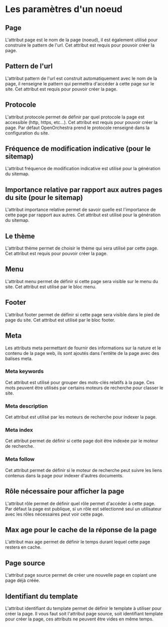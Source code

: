 # Les paramètres d'un noeud

## Page

L'attribut page est le nom de la page (noeud), il est également utilisé pour construire le pattern de l'url.
Cet attribut est requis pour pouvoir créer la page.

## Pattern de l'url

L'attribut pattern de l'url est construit automatiquement avec le nom de la page, il renseigne le pattern qui permettra d'accéder à cette page sur le site.
Cet attribut est requis pour pouvoir créer la page.

## Protocole

L'attribut protocole permet de définir par quel protocole la page est accessible (http, https, etc...).
Cet attribut est requis pour pouvoir créer la page. Par défaut OpenOrchestra prend le protocole renseigné dans la configuration du site.

## Fréquence de modification indicative (pour le sitemap)

L'attribut fréquence de modification indicative est utilisé pour la génération du sitemap.

## Importance relative par rapport aux autres pages du site (pour le sitemap)

L'attribut importance relative permet de savoir quelle est l'importance de cette page par rapport aux autres. Cet attribut est utilisé pour la génération du sitemap.

## Le thème

L'attribut thème permet de choisir le thème qui sera utilisé par cette page.
Cet attribut est requis pour pouvoir créer la page.

## Menu

L'attribut menu permet de définir si cette page sera visible sur le menu du site. Cet attribut est utilisé par le bloc menu.

## Footer

L'attribut footer permet de définir si cette page sera visible dans le pied de page du site. Cet attribut est utilisé par le bloc footer.

## Meta

Les attributs meta permettant de fournir des informations sur la nature et le contenu de la page web, ils sont ajoutés dans l'entête de la page avec des balises meta.

### Meta keywords

Cet attribut est utilisé pour grouper des mots-clés relatifs à la page. Ces mots peuvent être utilisés par certains moteurs de recherche pour classer le site.

### Meta description

Cet attribut est utilisé par les moteurs de recherche pour indexer la page.

### Meta index

Cet attribut permet de définir si cette page doit être indexée par le moteur de recherche.

### Meta follow

Cet attribut permet de définir si le moteur de recherche peut suivre les liens contenus dans la page pour indexer d'autres documents.

## Rôle nécessaire pour afficher la page

L'attribut rôle permet de définir quel rôle permet d'accéder à cette page. Par défaut la page est publique, si un rôle est sélectionné seul un utilisateur avec les rôles nécessaires peut voir cette page.

## Max age pour le cache de la réponse de la page

L'attribut max age permet de définir le temps durant lequel cette page restera en cache.

## Page source

L'attribut page source permet de créer une nouvelle page en copiant une page déjà créée.

## Identifiant du template

L'attribut identifiant du template permet de définir le template à utiliser pour créer la page.
Il vous faut soit l'attribut page source, soit identifiant template pour créer la page, ces attributs ne peuvent être vides en même temps. 
